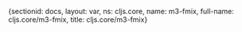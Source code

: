{sectionid: docs, layout: var, ns: cljs.core, name: m3-fmix, full-name: cljs.core/m3-fmix,
  title: cljs.core/m3-fmix}
